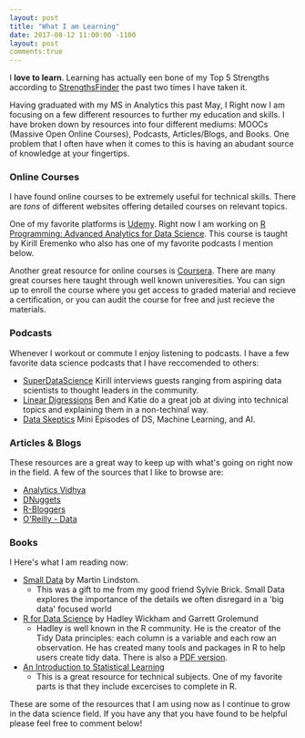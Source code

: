 ```yaml
---
layout: post
title: "What I am Learning"
date: 2017-08-12 11:00:00 -1100
layout: post
comments:true
---
```

I **love to learn**.  Learning has actually een bone of my Top 5 Strengths according to [StrengthsFinder](http://www.strengthsfinder.com/home.aspx) the past two times I have taken it.

Having graduated with my MS in Analytics this past May, I   Right now I am focusing on a few different resources to further my education and skills.  I have broken down by resources into four different mediums: MOOCs (Massive Open Online Courses), Podcasts, Articles/Blogs, and Books.  One problem that I often have when it comes to this is having an abudant source of knowledge at your fingertips. 

### Online Courses
I have found online courses to be extremely useful for technical skills.  There are *tons* of different websites offering detailed courses on relevant topics.  

One of my favorite platforms is [Udemy](https://www.udemy.com/).  Right now I am working on [R Programming: Advanced Analytics for Data Science](https://www.udemy.com/r-analytics/learn/v4/t/lecture/5192740?start=0).  This course is taught by Kirill Eremenko who also has one of my favorite podcasts I mention below.

Another great resource for online courses is [Coursera](https://www.coursera.org/).  There are many great courses here taught through well known univeresities.  You can sign up to enroll the course where you get access to graded material and recieve a certification, or you can audit the course for free and just recieve the materials.
  
### Podcasts
Whenever I workout or commute I enjoy listening to podcasts.  I have a few favorite data science podcasts that I have reccomended to others:
* [SuperDataScience](https://soundcloud.com/superdatascience)  Kirill interviews guests ranging from aspiring data scientists to thought leaders in the community. 
* [Linear Digressions](http://lineardigressions.com/) Ben and Katie do a great job at diving into technical topics and explaining them in a non-techinal way.
* [Data Skeptics](https://dataskeptic.com/podcast) Mini Episodes of DS, Machine Learning, and AI.

### Articles & Blogs
These resources are a great way to keep up with what's going on right now in the field.  A few of the sources that I like to browse are:
* [Analytics Vidhya](https://www.analyticsvidhya.com/)
* [DNuggets](http://www.kdnuggets.com/)
* [R-Bloggers](https://www.r-bloggers.com/)
* [O'Reilly - Data](https://www.oreilly.com/topics/data)

### Books
I Here's what I am reading now:
  * [Small Data](https://www.amazon.com/Small-DATA-Clues-Uncover-Trends/dp/1522635181) by Martin Lindstom.
    + This was a gift to me from my good friend Sylvie Brick.  Small Data explores the importance of the details we often disregard in a 'big data' focused world
  * [R for Data Science](https://www.amazon.com/Data-Science-Transform-Visualize-Model/dp/1491910399) by Hadley Wickham and Garrett Grolemund
    + Hadley is well known in the R community.  He is the creator of the Tidy Data principles: each column is a variable and each row an observation.  He has created many tools and packages in R to help users create tidy data.  There is also a [PDF version](http://r4ds.had.co.nz/).
  * [An Introduction to Statistical Learning](https://www.amazon.com/Introduction-Statistical-Learning-Applications-Statistics/dp/1461471370/ref=pd_lpo_sbs_14_t_0?_encoding=UTF8&psc=1&refRID=RM7YQVRZ75BTFNX33TEP)
    + This is a great resource for technical subjects.  One of my favorite parts is that they include excercises to complete in R.


These are some of the resources that I am using now as I continue to grow in the data science field.  If you have any that you have found to be helpful please feel free to comment below!
